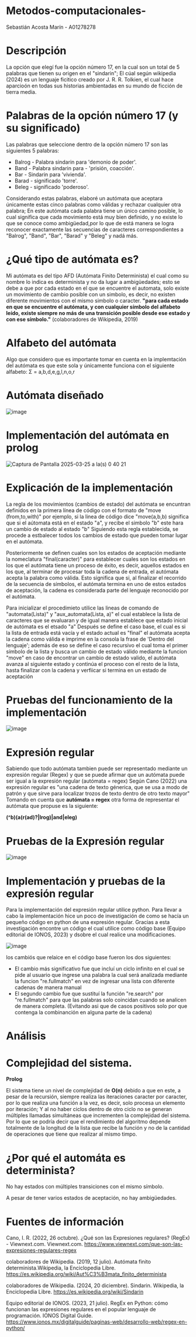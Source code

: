 # Metodos-computacionales-
Sebastián Acosta Marín - A01278278

# Descripción 
La opción que elegí fue la opción número 17, en la cual son un total de 5 palabras que tienen su origen en el "sindarin"; El cúal según wikipedia (2024) es un lenguaje ficitico creado por J. R. R. Tolkien, el cual hace aparcioón en todas sus historias ambientadas en su mundo de ficción de tierra media.

# Palabras de la opción número 17 (y su significado)
Las palabras que seleccione dentro de la opción número 17 son las siguientes 5 palabras:
- Balrog - Palabra sindarin para 'demonio de poder'.
- Band - Palabra sindarin para - 'prisión, coacción'.
- Bar - Sindarin para 'vivienda'.
- Barad - significado 'torre'.
- Beleg - significado 'poderoso'.

Considerando estas palabras, elaboré un autómata que aceptara únicamente estas cinco palabras como válidas y rechazar cualquier otra palabra; En este autómata cada palabra tiene un único camino posible, lo cual significa que cada movimiento está muy bien definido, y no existe lo que se conoce como ambigüedad,por lo que de está manera se logra reconocer exactamente las secuencias de caracteres correspondientes a "Balrog", "Band", "Bar", "Barad" y "Beleg" y nadá más.

# ¿Qué tipo de autómata es? 

Mi autómata es del tipo AFD (Autómata Finito Determinista) el cual como su nombre lo indica es determinista y no da lugar a ambigüedades; esto se debe a que por cada estado en el que se encuentre el automata, solo existe un movimiento de cambio posible con un simbolo, es decir, no existen diferente movimientos con el mismo simbolo o caracter.
**"para cada estado en que se encuentre el autómata, y con cualquier símbolo del alfabeto leído, existe siempre no más de una transición posible desde ese estado y con ese símbolo."** (colaboradores de Wikipedia, 2019)

# Alfabeto del autómata 
Algo que considero que es importante tomar en cuenta en la implemtación del autómata es que este sola y únicamente funciona con el siguiente alfabeto:
Σ = a,b,d,e,g,l,n,o,r 

# Autómata diseñado 

![image](https://github.com/user-attachments/assets/e0ac8f5b-2603-40cb-b858-76bf188cb99e)

# Implementación del autómata en prolog 

![Captura de Pantalla 2025-03-25 a la(s) 0 40 21](https://github.com/user-attachments/assets/472b6df5-e2f4-44da-a39f-30180935a7eb)

# Explicación de la implementación 
La regla de los movimientos (cambios de estado) del autómata se encuntran definidos en la primera línea de código con el formato de "move (from,to,with)" por ejemplo, si la linea de código dice "move(a,b,b) significa que si el aútomata está en el estado "a", y recibe el simbolo "b" este hara un cambio de estado al estado "b"
Siguiendo esta regla establecida, se procede a estbalecer todos los cambios de estado que pueden tomar lugar en el autómata. 

Posteriormente se definen cuales son los estados de aceptación mediante la nomeclatura "final(caracter)" para establecer cuales son los estados en los que el autómata tiene un proceso de éxito, es decir, aquellos estados en los que, al terminar de procesar toda la cadena de entrada, el autómata acepta la palabra como válida. Esto significa que si, al finalizar el recorrido de la secuencia de símbolos, el autómata termina en uno de estos estados de aceptación, la cadena es considerada parte del lenguaje reconocido por el autómata.

Para inicializar el procedimieto utilice las lineas de comando de "automata(Lista)" y "aux_automata(Lista, a)" el cual establece la lista de caracteres que se evaluaran y de igual manera establece que estado inicial de autómata es el etsado "a"
Después se define el caso base, el cual es si la lista de entrada está vacía y el estado actual es "final" el autómata acepta la cadena como válida e imprime en la consola la frase de 'Dentro del lenguaje'; además de eso se define el caso recursivo el cual toma el primer símbolo de la lista y busca un cambio de estado válido mediante la funcion "move" en caso de encontrar un cambio de estado valido, el autómata avanza al siguiente estado y continúa el proceso con el resto de la lista, hasta finalizar con la cadena y verfiicar si termina en un estado de aceptación 

# Pruebas del funcionamiento de la implementación 

![image](https://github.com/user-attachments/assets/ba8ad02b-14eb-4550-a326-27f4503cd026)

# Expresión regular 

Sabiendo que todo autómata tambien puede ser representado mediante un expresión regular (Regex) y que se puede afirmar que un autómata puede ser igual a la expresión regular (autómata = regex) 
Según Cano (2022) una expresión regular es "una cadena de texto génerica, que se usa a modo de patrón y que sirve para localizar trozos de texto dentro de otro texto mayor" 
Tomando en cuenta que **autómata = regex** otra forma de representar el autómata que propuse es la siguiente: 

**(^b)(a(r(ad)?|lrog)|and|eleg)**

# Pruebas de la Expresión regular 

![image](https://github.com/user-attachments/assets/5998be03-0a67-4883-8897-2540a992d0f1)

# Implementación y pruebas de la expresión regular 

Para la implementación del expresión regular utilice python. Para llevar a cabo la implementación hice un poco de investigación de como se hacía un pequeño código en python de una expresión regular.
Gracias a esta investigación encontre un código el cual utilice como código base (Equipo editorial de IONOS, 2023) y dsobre el cual realice una modificaciones. 

![image](https://github.com/user-attachments/assets/09d6ada1-583f-41b2-9172-f1af6c9e2f87)

los cambiós que relaice en el código base fueron los dos siguientes:

- El cambio más significativo fue que incluí un ciclo infinito en el cual se pide al usuario que ingrese una palabra la cual será analizada mediante la funcion "re.fullmatch" en vez de ingresar una lista con diferente cadenas de manera manual
- El segundo cambio fue que sustituí la función "re.search" por "re.fullmatch" para que las palabras solo coincidan cuando se analicen de manera completa. (Evitando asi que de casos positivos solo por que contenga la combinanción en alguna parte de la cadena)


# Análisis 

# Complejidad del sistema.

**Prolog**

El sistema tiene un nivel de complejidad de **O(n)** debido a que en este, a pesar de la recursión, siempre realiza las iteraciones caracter por caracter, por lo que realiza una función a la vez, es decir, solo procesa un elemento por iteración; Y al no haber ciclos dentro de otro ciclo no se generan múltiples llamadas simultáneas que incrementen la complejidad del sistema. Por lo que se podría decir que el rendimiento del algoritmo depende totalmente de la longitud de la lista que recibe la función y no de la cantidad de operaciones que tiene que realizar al mismo timpo.

# ¿Por qué el automáta es determinista?

No hay estados con múltiples transiciones con el mismo símbolo.

A pesar de tener varios estados de aceptación, no hay ambigüedades. 

# Fuentes de información 

Cano, I. R. (2022, 26 octubre). ¿Qué son las Expresiones regulares? (RegEx) - Viewnext.com. Viewnext.com. https://www.viewnext.com/que-son-las-expresiones-regulares-regex

colaboradores de Wikipedia. (2019, 12 julio). Autómata finito determinista.Wikipedia, la Enciclopedia Libre. https://es.wikipedia.org/wiki/Aut%C3%B3mata_finito_determinista

colaboradores de Wikipedia. (2024, 20 diciembre). Sindarin. Wikipedia, la Enciclopedia Libre. https://es.wikipedia.org/wiki/Sindarin

Equipo editorial de IONOS. (2023, 21 julio). RegEx en Python: cómo funcionan las expresiones regulares en el popular lenguaje de programación. IONOS Digital Guide. https://www.ionos.mx/digitalguide/paginas-web/desarrollo-web/regex-en-python/











